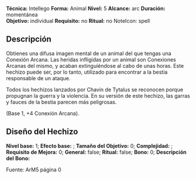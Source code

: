 
**Técnica:** Intellego
**Forma:** Animal
**Nivel:** 5
**Alcance:** arc 
**Duración:** momentánea  
**Objetivo:** individual
**Requisito:** no
**Ritual:** no
NoteIcon: spell




## Descripción 
<p>Obtienes una difusa imagen mental de un animal del que tengas una Conexión Arcana. Las heridas infligidas por un animal son Conexiones Arcanas del mismo, y acaban extinguiéndose al cabo de unas horas. Este hechizo puede ser, por lo tanto, utilizado para encontrar a la bestia responsable de un ataque.</p><p>Todos los hechizos lanzados por Chavin de Tytalus se reconocen porque propugnan la guerra y la violencia. En su versión de este hechizo, las garras y fauces de la bestia parecen más peligrosas.</p><p>(Base 1, +4 Conexión Arcana).</p><p></p>

## Diseño del Hechizo 

**Nivel base:** 1; **Efecto base:** ;  **Tamaño del **Objetivo:**** 0; **Complejidad:** ; **Requisito de Mejora:** 0; **General:** false; **Ritual:** false; **Bono:** 0; **Descripción del** **Bono:** 

Fuente: ArM5 página 0